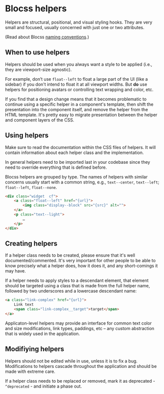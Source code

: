 # Blocss helpers

Helpers are structural, positional, and visual styling hooks. They are very small
and focused, usually concerned with just one or two attributes.

(Read about Blocss [naming conventions](naming-conventions.md).)


## When to use helpers

Helpers should be used when you always want a style to be applied (i.e., they
are viewport-size agnostic).

For example, don’t use `float--left` to float a large part of the UI (like a
sidebar) if you don't intend to float it at all viewport widths. But **do** use
helpers for positioning avatars or controlling text wrapping and color,
etc.

If you find that a design change means that it becomes problematic to continue
using a specific helper in a component's template, then shift the presentation
into the component itself, and remove the helper from the HTML template. It's
pretty easy to migrate presentation between the helper and component layers of
the CSS.


## Using helpers

Make sure to read the documentation within the CSS files of helpers. It will
contain information about each helper class and the implementation.

In general helpers need to be imported last in your codebase since they need to
override everything that is defined before.

Blocss helpers are grouped by type. The names of helpers with similar
concerns usually start with a common string, e.g., `text--center`,
`text--left`; `float--left`, `float--none`.

```html
<div class="widget  cf">
    <a class="float--left" href="{url}">
        <img class="display--block" src="{src}" alt="">
    </a>
    <p class="text--light">
        …
    </p>
</div>
```


## Creating helpers

If a helper class needs to be created, please ensure that it's well
documented/commented. It's very important for other people to be able to know
precisely what a helper does, how it does it, and any short-comings it may
have.

If a helper needs to apply styles to a descendant element, that element should
be targeted using a class that is made from the full helper name, followed by
two underscores and a lowercase descendant name:

```html
<a class="link-complex" href="{url}">
    Link text
    <span class="link-complex__target">target</span>
</a>
```

Applicaton-level helpers may provide an interface for common text color and
size modifications, link types, paddings, etc – any custom abstraction that is
widely used in the application.


## Modifiying helpers

Helpers should not be edited while in use, unless it is to fix a bug.
Modifications to helpers cascade throughout the application and should be
made with extreme care.

If a helper class needs to be replaced or removed, mark it as deprecated -
`^deprecated` - and initiate a phase out.